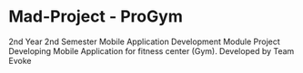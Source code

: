 # Mad-Project - ProGym
2nd Year 2nd Semester Mobile Application Development Module Project 
Developing Mobile Application for fitness center (Gym).
Developed by Team Evoke

